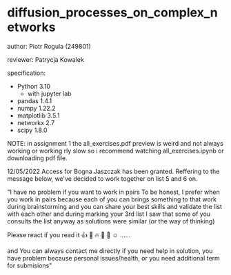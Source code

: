 # diffusion_processes_on_complex_networks

author: Piotr Rogula (249801)

reviewer: Patrycja Kowalek

specification:
* Python 3.10 
  * with jupyter lab
* pandas 1.4.1
* numpy 1.22.2
* matplotlib 3.5.1
* networkx 2.7
* scipy 1.8.0

NOTE:
in assignment 1 the all_exercises.pdf preview is weird and not always working or working rly slow so i recommend watching all_exercises.ipynb or downloading pdf file.


12/05/2022
Access for Bogna Jaszczak has been granted.
Reffering to the message below, we've decided to work together on list 5 and 6 on.

"I have no problem if you want to work in pairs 
To be honest, I prefer when you work in pairs because each of you can brings something to that work during brainstorming and you can share your best skills and validate the list with each other
and during marking your 3rd list I saw that some of you consults the list anyway as solutions were similar (or the way of thinking)

Please react if you read it 👍 👏 🔥 💯 👀 ☺️ ......

and You can always contact me directly if you need help in solution, you have problem because personal issues/health,  or you need additional term for submisions"
